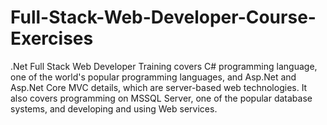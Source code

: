# Full-Stack-Web-Developer-Course-Exercises
.Net Full Stack Web Developer Training covers C# programming language, one of the world's popular programming languages, and Asp.Net and Asp.Net Core MVC details, which are server-based web technologies. It also covers programming on MSSQL Server, one of the popular database systems, and developing and using Web services.
